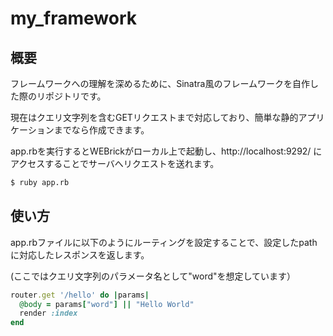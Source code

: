 # my_framework
## 概要
フレームワークへの理解を深めるために、Sinatra風のフレームワークを自作した際のリポジトリです。

現在はクエリ文字列を含むGETリクエストまで対応しており、簡単な静的アプリケーションまでなら作成できます。

app.rbを実行するとWEBrickがローカル上で起動し、http://localhost:9292/ にアクセスすることでサーバへリクエストを送れます。

```.bash
$ ruby app.rb
```

## 使い方
app.rbファイルに以下のようにルーティングを設定することで、設定したpathに対応したレスポンスを返します。

(ここではクエリ文字列のパラメータ名として"word"を想定しています）

```.rb
router.get '/hello' do |params|
  @body = params["word"] || "Hello World"
  render :index
end
```
